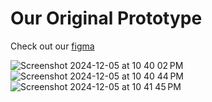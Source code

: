 # Our Original Prototype

Check out our [figma](https://www.figma.com/design/B1oJXpPLf7JzFuQCopd3L1/nlim10's-team-library?node-id=3312-3&node-type=canvas&t=LPxdoLVqHCObk0i5-0)

![Screenshot 2024-12-05 at 10 40 02 PM](https://github.com/user-attachments/assets/0f6850dc-5296-4f94-9d5b-023ea19ee0b5)
![Screenshot 2024-12-05 at 10 40 44 PM](https://github.com/user-attachments/assets/8a06b50f-6645-4297-acdc-051c329246e0)
![Screenshot 2024-12-05 at 10 41 45 PM](https://github.com/user-attachments/assets/b12403ff-78fe-4dd7-8be7-9c6e249e7ea4)
